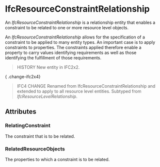 # IfcResourceConstraintRelationship

An _IfcResourceConstraintRelationship_ is a relationship entity that enables a constraint to be related to one or more resource level objects.
<!-- end of short definition -->

An _IfcResourceConstraintRelationship_ allows for the specification of a constraint to be applied to many entity types. An important case is to apply constraints to properties. The constraints applied therefore enable a property to carry values identifying requirements as well as those identifying the fulfillment of those requirements.

> HISTORY New entity in IFC2x2.

{ .change-ifc2x4}
> IFC4 CHANGE Renamed from IfcResourceConstraintRelationship and extended to apply to all resource level entities. Subtyped from _IfcResourceLevelRelationship_.

## Attributes

### RelatingConstraint
The constraint that is to be related.

### RelatedResourceObjects
The properties to which a constraint is to be related.
